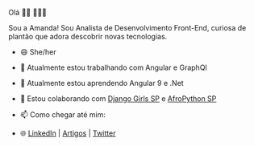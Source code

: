 Olá 👋🏾 👩🏾‍💻

Sou a Amanda! Sou Analista de Desenvolvimento Front-End, curiosa de plantão que adora descobrir novas tecnologias.

- 😄 She/her
- 🔭 Atualmente estou trabalhando com Angular e GraphQl
- 🌱 Atualmente estou aprendendo Angular 9 e .Net
- 👯 Estou colaborando com [Django Girls SP](https://www.linkedin.com/company/django-girls-s%C3%A3o-paulo/) e [AfroPython SP](https://www.linkedin.com/company/afropython-sp/)

- 📫 Como chegar até mim:
- 🌐 [LinkedIn](https://www.linkedin.com/in/amanda-silva-dev/) | [Artigos](https://dev.to/mandypry) | [Twitter](https://twitter.com/soueumandys)
